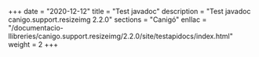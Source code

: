 +++
date        = "2020-12-12"
title       = "Test javadoc"
description = "Test javadoc canigo.support.resizeimg 2.2.0"
sections    = "Canigó"
enllac		= "/documentacio-llibreries/canigo.support.resizeimg/2.2.0/site/testapidocs/index.html"
weight		= 2
+++
